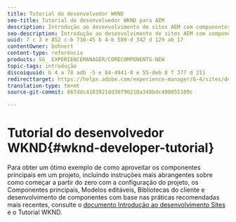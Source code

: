 ```yaml
---
title: Tutorial do desenvolvedor WKND
seo-title: Tutorial do desenvolvedor WKND para AEM
description: Introdução ao desenvolvimento de sites AEM com componentes principais
seo-description: Introdução ao desenvolvimento de sites AEM com componentes principais
uuid: 7 c 3 e 852 c-b 738-45 b 4-b 589-d 342 d 129 ab 17
contentOwner: bohnert
content-type: referência
products: SG_ EXPERIENCEMANAGER/CORECOMPONENTS-NEW
topic-tags: introdução
discoiquuid: b 4 a 78 adb -5 e 84-4941-8 e 55-deb 8 f 377 d 211
redirecttarget: https://helpx.adobe.com/experience-manager/6-4/sites/developing/using/getting-started.html
translation-type: tm+mt
source-git-commit: 667ddc4183921dd30790210a348bdc400055109c

---
```



# Tutorial do desenvolvedor WKND{#wknd-developer-tutorial}

Para obter um ótimo exemplo de como aproveitar os componentes principais em um projeto, incluindo instruções mais abrangentes sobre como começar a partir do zero com a configuração do projeto, os Componentes principais, Modelos editáveis, Bibliotecas do cliente e desenvolvimento de componentes com base nas práticas recomendadas mais recentes, consulte o [documento Introdução ao desenvolvimento Sites](https://docs.adobe.com/content/help/en/experience-manager-learn/getting-started-wknd-tutorial-develop/overview.html) e o Tutorial WKND.

